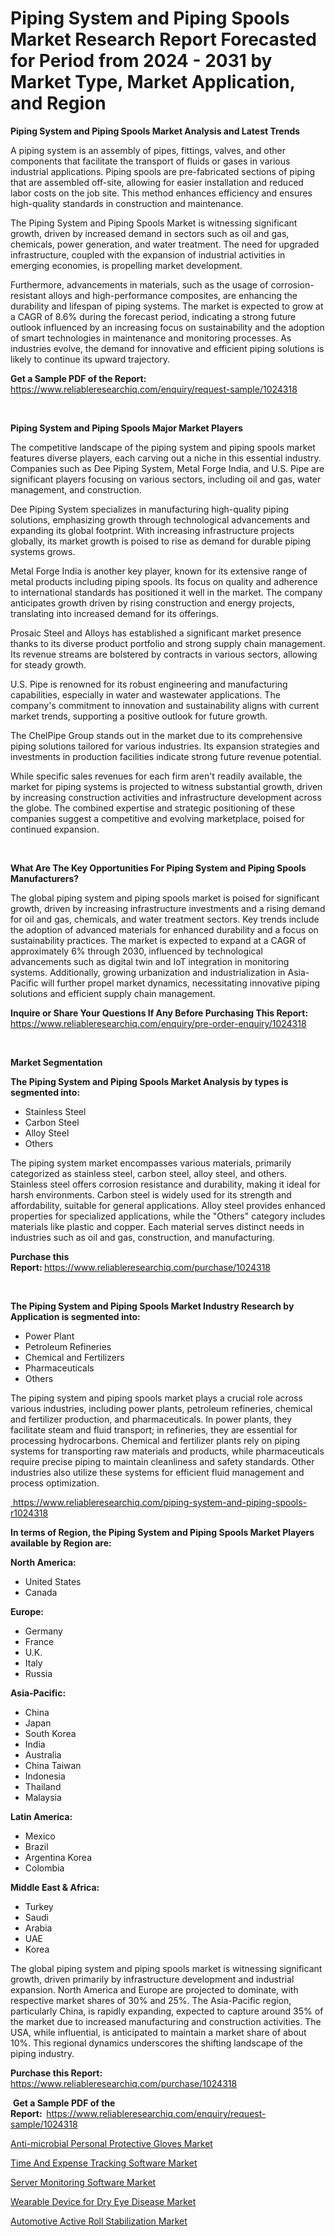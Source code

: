 <p><h1>Piping System and Piping Spools Market Research Report Forecasted for Period from 2024 -  2031 by Market Type, Market Application, and Region</h1></p><p><strong>Piping System and Piping Spools Market Analysis and Latest Trends</strong></p>
<p><p>A piping system is an assembly of pipes, fittings, valves, and other components that facilitate the transport of fluids or gases in various industrial applications. Piping spools are pre-fabricated sections of piping that are assembled off-site, allowing for easier installation and reduced labor costs on the job site. This method enhances efficiency and ensures high-quality standards in construction and maintenance.</p><p>The Piping System and Piping Spools Market is witnessing significant growth, driven by increased demand in sectors such as oil and gas, chemicals, power generation, and water treatment. The need for upgraded infrastructure, coupled with the expansion of industrial activities in emerging economies, is propelling market development. </p><p>Furthermore, advancements in materials, such as the usage of corrosion-resistant alloys and high-performance composites, are enhancing the durability and lifespan of piping systems. The market is expected to grow at a CAGR of 8.6% during the forecast period, indicating a strong future outlook influenced by an increasing focus on sustainability and the adoption of smart technologies in maintenance and monitoring processes. As industries evolve, the demand for innovative and efficient piping solutions is likely to continue its upward trajectory.</p></p>
<p><strong>Get a Sample PDF of the Report:&nbsp;</strong> <a href="https://www.reliableresearchiq.com/enquiry/request-sample/1024318?utm_campaign=1581&utm_medium=2&utm_source=Github&utm_content=ia&utm_term=05122024&utm_id=piping-system-and-piping-spools">https://www.reliableresearchiq.com/enquiry/request-sample/1024318</a></p>
<p>&nbsp;</p>
<p><strong>Piping System and Piping Spools Major Market Players</strong></p>
<p><p>The competitive landscape of the piping system and piping spools market features diverse players, each carving out a niche in this essential industry. Companies such as Dee Piping System, Metal Forge India, and U.S. Pipe are significant players focusing on various sectors, including oil and gas, water management, and construction.</p><p>Dee Piping System specializes in manufacturing high-quality piping solutions, emphasizing growth through technological advancements and expanding its global footprint. With increasing infrastructure projects globally, its market growth is poised to rise as demand for durable piping systems grows.</p><p>Metal Forge India is another key player, known for its extensive range of metal products including piping spools. Its focus on quality and adherence to international standards has positioned it well in the market. The company anticipates growth driven by rising construction and energy projects, translating into increased demand for its offerings.</p><p>Prosaic Steel and Alloys has established a significant market presence thanks to its diverse product portfolio and strong supply chain management. Its revenue streams are bolstered by contracts in various sectors, allowing for steady growth.</p><p>U.S. Pipe is renowned for its robust engineering and manufacturing capabilities, especially in water and wastewater applications. The company's commitment to innovation and sustainability aligns with current market trends, supporting a positive outlook for future growth.</p><p>The ChelPipe Group stands out in the market due to its comprehensive piping solutions tailored for various industries. Its expansion strategies and investments in production facilities indicate strong future revenue potential.</p><p>While specific sales revenues for each firm aren't readily available, the market for piping systems is projected to witness substantial growth, driven by increasing construction activities and infrastructure development across the globe. The combined expertise and strategic positioning of these companies suggest a competitive and evolving marketplace, poised for continued expansion.</p></p>
<p>&nbsp;</p>
<p><strong>What Are The Key Opportunities For Piping System and Piping Spools Manufacturers?</strong></p>
<p><p>The global piping system and piping spools market is poised for significant growth, driven by increasing infrastructure investments and a rising demand for oil and gas, chemicals, and water treatment sectors. Key trends include the adoption of advanced materials for enhanced durability and a focus on sustainability practices. The market is expected to expand at a CAGR of approximately 6% through 2030, influenced by technological advancements such as digital twin and IoT integration in monitoring systems. Additionally, growing urbanization and industrialization in Asia-Pacific will further propel market dynamics, necessitating innovative piping solutions and efficient supply chain management.</p></p>
<p><strong>Inquire or Share Your Questions If Any Before Purchasing This Report:</strong> <a href="https://www.reliableresearchiq.com/enquiry/pre-order-enquiry/1024318?utm_campaign=1581&utm_medium=2&utm_source=Github&utm_content=ia&utm_term=05122024&utm_id=piping-system-and-piping-spools">https://www.reliableresearchiq.com/enquiry/pre-order-enquiry/1024318</a></p>
<p>&nbsp;</p>
<p><strong>Market Segmentation</strong></p>
<p><strong>The Piping System and Piping Spools Market Analysis by types is segmented into:</strong></p>
<p><ul><li>Stainless Steel</li><li>Carbon Steel</li><li>Alloy Steel</li><li>Others</li></ul></p>
<p><p>The piping system market encompasses various materials, primarily categorized as stainless steel, carbon steel, alloy steel, and others. Stainless steel offers corrosion resistance and durability, making it ideal for harsh environments. Carbon steel is widely used for its strength and affordability, suitable for general applications. Alloy steel provides enhanced properties for specialized applications, while the "Others" category includes materials like plastic and copper. Each material serves distinct needs in industries such as oil and gas, construction, and manufacturing.</p></p>
<p><strong>Purchase this Report:&nbsp;</strong><a href="https://www.reliableresearchiq.com/purchase/1024318?utm_campaign=1581&utm_medium=2&utm_source=Github&utm_content=ia&utm_term=05122024&utm_id=piping-system-and-piping-spools">https://www.reliableresearchiq.com/purchase/1024318</a></p>
<p>&nbsp;</p>
<p><strong>The Piping System and Piping Spools Market Industry Research by Application is segmented into:</strong></p>
<p><ul><li>Power Plant</li><li>Petroleum Refineries</li><li>Chemical and Fertilizers</li><li>Pharmaceuticals</li><li>Others</li></ul></p>
<p><p>The piping system and piping spools market plays a crucial role across various industries, including power plants, petroleum refineries, chemical and fertilizer production, and pharmaceuticals. In power plants, they facilitate steam and fluid transport; in refineries, they are essential for processing hydrocarbons. Chemical and fertilizer plants rely on piping systems for transporting raw materials and products, while pharmaceuticals require precise piping to maintain cleanliness and safety standards. Other industries also utilize these systems for efficient fluid management and process optimization.</p></p>
<p><a href="https://www.reliableresearchiq.com/piping-system-and-piping-spools-r1024318?utm_campaign=1581&utm_medium=2&utm_source=Github&utm_content=ia&utm_term=05122024&utm_id=piping-system-and-piping-spools">&nbsp;https://www.reliableresearchiq.com/piping-system-and-piping-spools-r1024318</a></p>
<p><strong>In terms of Region, the Piping System and Piping Spools Market Players available by Region are:</strong></p>
<p>
    <p> <strong> North America: </strong>
        <ul>
            <li>United States</li>
            <li>Canada</li>
        </ul>
        </p> 
    <p> <strong> Europe: </strong>
        <ul>
            <li>Germany</li>
            <li>France</li>
            <li>U.K.</li>
            <li>Italy</li>
            <li>Russia</li>
        </ul>
        </p> 
    <p> <strong> Asia-Pacific: </strong>
        <ul>
            <li>China</li>
            <li>Japan</li>
            <li>South Korea</li>
            <li>India</li>
            <li>Australia</li>
            <li>China Taiwan</li>
            <li>Indonesia</li>
            <li>Thailand</li>
            <li>Malaysia</li>
        </ul>
        </p> 
    <p> <strong> Latin America: </strong>
        <ul>
            <li>Mexico</li>
            <li>Brazil</li>
            <li>Argentina Korea</li>
            <li>Colombia</li>
        </ul>
        </p> 
    <p> <strong> Middle East & Africa: </strong>
        <ul>
            <li>Turkey</li>
            <li>Saudi</li>
            <li>Arabia</li>
            <li>UAE</li>
            <li>Korea</li>
        </ul>
    </p>
    </p>
<p><p>The global piping system and piping spools market is witnessing significant growth, driven primarily by infrastructure development and industrial expansion. North America and Europe are projected to dominate, with respective market shares of 30% and 25%. The Asia-Pacific region, particularly China, is rapidly expanding, expected to capture around 35% of the market due to increased manufacturing and construction activities. The USA, while influential, is anticipated to maintain a market share of about 10%. This regional dynamics underscores the shifting landscape of the piping industry.</p></p>
<p><strong>Purchase this Report: </strong><a href="https://www.reliableresearchiq.com/purchase/1024318?utm_campaign=1581&utm_medium=2&utm_source=Github&utm_content=ia&utm_term=05122024&utm_id=piping-system-and-piping-spools">https://www.reliableresearchiq.com/purchase/1024318</a></p>
<p>&nbsp;<strong>Get a Sample PDF of the Report:&nbsp;&nbsp;</strong><a href="https://www.reliableresearchiq.com/enquiry/request-sample/1024318?utm_campaign=1581&utm_medium=2&utm_source=Github&utm_content=ia&utm_term=05122024&utm_id=piping-system-and-piping-spools">https://www.reliableresearchiq.com/enquiry/request-sample/1024318</a></p>
<p><strong></strong></p>
<p><p><a href="https://issuu.com/reportprime-2/docs/anti-microbial-personal-protective-gloves-market-s?utm_campaign=1581&utm_medium=2&utm_source=Github&utm_content=ia&utm_term=05122024&utm_id=piping-system-and-piping-spools">Anti-microbial Personal Protective Gloves Market</a></p><p><a href="https://www.linkedin.com/pulse/top-reasons-behind-time-expense-tracking-software-market-growth-lcvgc?utm_campaign=1581&utm_medium=2&utm_source=Github&utm_content=ia&utm_term=05122024&utm_id=piping-system-and-piping-spools">Time And Expense Tracking Software Market</a></p><p><a href="https://www.linkedin.com/pulse/projected-market-revenue-server-monitoring-software-52-cagr-from-fio4c?utm_campaign=1581&utm_medium=2&utm_source=Github&utm_content=ia&utm_term=05122024&utm_id=piping-system-and-piping-spools">Server Monitoring Software Market</a></p><p><a href="https://issuu.com/reportprime-2/docs/wearable-device-for-dry-eye-disease-market-size-20?utm_campaign=1581&utm_medium=2&utm_source=Github&utm_content=ia&utm_term=05122024&utm_id=piping-system-and-piping-spools">Wearable Device for Dry Eye Disease Market</a></p><p><a href="https://github.com/XavierTyler76/Market-Research-Report-List-1/blob/main/automotive-active-roll-stabilization-market.md?utm_campaign=1581&utm_medium=2&utm_source=Github&utm_content=ia&utm_term=05122024&utm_id=piping-system-and-piping-spools">Automotive Active Roll Stabilization Market</a></p></p>